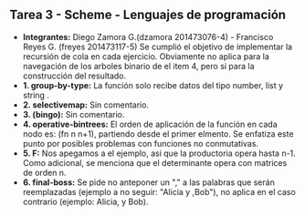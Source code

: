 ## Tarea 3 - Scheme - Lenguajes de programación ##

  * **Integrantes:** Diego Zamora G.(dzamora 201473076-4) - Francisco Reyes G. (freyes 201473117-5)
Se cumplió el objetivo de implementar la recursión de cola en cada ejercicio. Obviamente no aplica para la navegación de los arboles binario de el item 4, pero si para la construcción del resultado.
  * **1. group-by-type:**   La función solo recibe datos del tipo number, list y string .
  * **2. selectivemap:**  Sin comentario.
  * **3. (bingo):**  Sin comentario.
  * **4. operative-bintrees:**  El orden de aplicación de la función en cada nodo es: (fn n n+1), partiendo desde el primer elmento. Se enfatiza este punto por posibles problemas con funciones no conmutativas.     
  * **5. F:** Nos apegamos a el ejemplo, asi que la productoria opera hasta n-1. Como adicional, se menciona que el determinante opera con matrices de orden n.
  * **6. final-boss:** Se pide no anteponer un "," a las palabras que serán reemplazadas (ejemplo a no seguir: "Alicia y ,Bob"), no aplica en el caso contrario (ejemplo: Alicia, y Bob).
   
